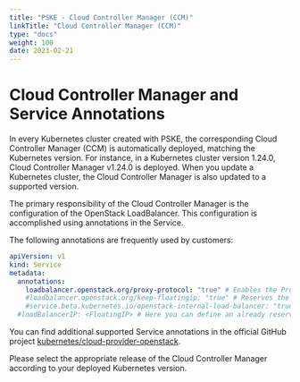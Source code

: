 ```yaml
---
title: "PSKE - Cloud Controller Manager (CCM)"
linkTitle: "Cloud Controller Manager (CCM)"
type: "docs"
weight: 100
date: 2023-02-21
---
```


# Cloud Controller Manager and Service Annotations

In every Kubernetes cluster created with PSKE, the corresponding Cloud Controller Manager (CCM) is automatically deployed, matching the Kubernetes version. For instance, in a Kubernetes cluster version 1.24.0, Cloud Controller Manager v1.24.0 is deployed. When you update a Kubernetes cluster, the Cloud Controller Manager is also updated to a supported version.

The primary responsibility of the Cloud Controller Manager is the configuration of the OpenStack LoadBalancer. This configuration is accomplished using annotations in the Service.

The following annotations are frequently used by customers:

```yaml
apiVersion: v1
kind: Service
metadata:
  annotations:
    loadbalancer.openstack.org/proxy-protocol: "true" # Enables the Proxy Protocol in the OpenStack LoadBalancer
    #loadbalancer.openstack.org/keep-floatingip: "true" # Reserves the FloatingIP in OpenStack, even after deleting the Helm chart
    #service.beta.kubernetes.io/openstack-internal-load-balancer: "true" # Creates a LoadBalancer in OpenStack without FloatingIP
  #loadBalancerIP: <FloatingIP> # Here you can define an already reserved FloatingIP. When "openstack-internal-load-balancer" is true, this will define the private IPv4 address of the OpenStack LoadBalancer.
```

You can find additional supported Service annotations in the official GitHub project [kubernetes/cloud-provider-openstack](https://github.com/kubernetes/cloud-provider-openstack). 

Please select the appropriate release of the Cloud Controller Manager according to your deployed Kubernetes version.
